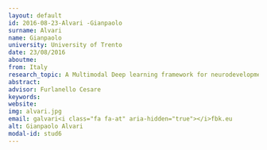 ```yaml
---
layout: default 
id: 2016-08-23-Alvari -Gianpaolo
surname: Alvari 
name: Gianpaolo
university: University of Trento
date: 23/08/2016
aboutme: 
from: Italy
research_topic: A Multimodal Deep learning framework for neurodevelopmental trajectories
abstract: 
advisor: Furlanello Cesare
keywords: 
website: 
img: alvari.jpg
email: galvari<i class="fa fa-at" aria-hidden="true"></i>fbk.eu
alt: Gianpaolo Alvari 
modal-id: stud6
---
```

